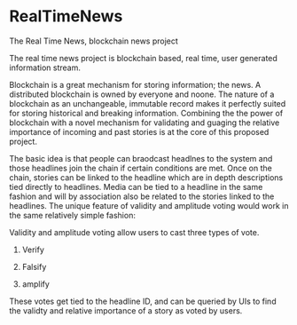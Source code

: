 # RealTimeNews
The Real Time News, blockchain news project

The real time news project is blockchain based, real time, user generated information stream. 

Blockchain is a great mechanism for storing information; the news. A distributed blockchain is owned by everyone and noone. The nature of a blockchain as an unchangeable, immutable record makes it perfectly suited for storing historical and breaking information. Combining the the power of blockchain with a novel mechanism for validating and guaging the relative importance of incoming and past stories is at the core of this proposed project.

The basic idea is that people can braodcast headlnes to the system and those headlines join the chain if certain conditions are met. Once on the chain, stories can be linked to the headline which are in depth descriptions tied directly to headlines. Media can be tied to a headline in the same fashion and will by association also be related to the stories linked to the headlines. The unique feature of validity and amplitude voting would work in the same relatively simple fashion:

Validity and amplitude voting allow users to cast three types of vote. 

1) Verify

2) Falsify

3) amplify

These votes get tied to the headline ID, and can be queried by UIs to find the validty and relative importance of a story as voted by users.

